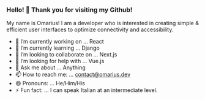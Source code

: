 ### Hello! 👋 Thank you for visiting my Github! 

My name is Omarius! I am a developer who is interested in creating simple & efficient user interfaces to optimize connectivity and accessibility. 

- 🔭 I’m currently working on ... React
- 🌱 I’m currently learning ... Django
- 👯 I’m looking to collaborate on ... Next.js
- 🤔 I’m looking for help with ... Vue.js
- 💬 Ask me about ... Anything 
- 📫 How to reach me: ... <contact@omarius.dev>
- 😄 Pronouns: ... He/Him/His
- ⚡ Fun fact: ... I can speak Italian at an intermediate level. 

